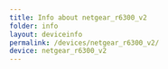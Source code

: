 ```yaml
---
title: Info about netgear_r6300_v2
folder: info
layout: deviceinfo
permalink: /devices/netgear_r6300_v2/
device: netgear_r6300_v2
---
```

